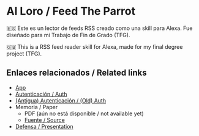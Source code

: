 # Al Loro / Feed The Parrot

:es: Este es un lector de feeds RSS creado como una skill para Alexa.
Fue diseñado para mi Trabajo de Fin de Grado (TFG).

:uk: This is a RSS feed reader skill for Alexa, made for my final degree project (TFG).

## Enlaces relacionados / Related links

- [App](https://github.com/algono/feed-the-parrot-app)
- [Autenticación / Auth](https://github.com/algono/feed-the-parrot-auth)
- [(Antigua) Autenticación / (Old) Auth](https://github.com/algono/feed-the-parrot-auth-old)
- Memoria / Paper
  - PDF (aún no está disponible / not available yet)
  - [Fuente / Source](https://github.com/algono/feed-the-parrot-memoria)
- [Defensa / Presentation](https://github.com/algono/feed-the-parrot-defensa)
